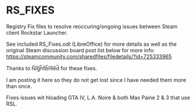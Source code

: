 # RS_FIXES
Registry Fix files to resolve reoccuring/ongoing issues between Steam client Rockstar Launcher.

See included RS_Fixes.odt (LibreOffice) for more details as well as the original Steam discussion board post list below for more info:
https://steamcommunity.com/sharedfiles/filedetails/?id=725333965

Thanks to N̅i̅g̅h̅t̅b̅r̅e̅e̅d̅ for these fixes.

I am posting it here so they do not get lost since I have needed them more than once.

Fixes issues wit hloading GTA IV, L.A. Noire & both Max Paine 2 & 3 that use RSL.
